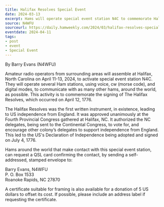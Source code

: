 ```yaml
---
title: Halifax Resolves Special Event
date: 2024-03-13
excerpt: Hams will operate special event station N4C to commemorate Halifax Resolves.
source: N4WFU
sourceurl: https://daily.hamweekly.com/2024/03/halifax-resolves-special-event-n4c/
eventdate: 2024-04-11
tags:
- post
- event
- Special Event
---
```

By Barry Evans (N4WFU)

Amateur radio operators from surrounding areas will assemble at Halifax, North Carolina on April 11-13, 2024, to activate special event station N4C. They will operate several Ham stations, using voice, cw (morse code), and digital modes, to communicate with as many other hams, around the world, as possible. This activity is to commemorate the signing of The Halifax Resolves, which occurred on April 12, 1776.

The Halifax Resolves was the first written instrument, in existence, leading to US independence from England. It was approved unanimously at the Fourth Provincial Congress gathered at Halifax, NC. It authorized the NC delegates, being sent to the Continental Congress, to vote for, and encourage other colony’s delegates to support independence from England. This led to the US's Declaration of Independence being adopted and signed on July 4, 1776.

Hams around the world that make contact with this special event station, can request a QSL card confirming the contact, by sending a self-addressed, stamped envelope to:

Barry Evans, N4WFU   
P. O. Box 1533   
Roanoke Rapids, NC 27870

A certificate suitable for framing is also available for a donation of 5 US dollars to offset its cost. If possible, please include an address label if requesting the certificate.